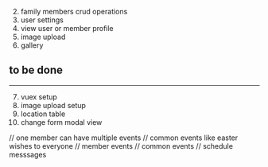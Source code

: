 2. family members crud operations
3. user settings
4. view user or member profile
5. image upload
6. gallery

## to be done
---
7. vuex setup
9. image upload setup
10. location table
11. change form modal view 


// one member can have multiple events 
// common events like easter wishes to everyone 
// member events 
// common events 
// schedule messsages 
